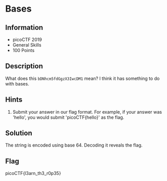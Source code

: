 # Bases

## Information

- picoCTF 2019
- General Skills
- 100 Points

## Description

What does this `bDNhcm5fdGgzX3IwcDM1` mean? I think it has something to do with bases.

## Hints

1. Submit your answer in our flag format. For example, if your answer was 'hello', you would submit 'picoCTF{hello}' as the flag.

## Solution

The string is encoded using base 64. Decoding it reveals the flag.

## Flag

picoCTF{l3arn_th3_r0p35}
